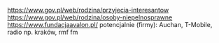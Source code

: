https://www.gov.pl/web/rodzina/przyjecia-interesantow     https://www.gov.pl/web/rodzina/osoby-niepelnosprawne
https://www.fundacjaavalon.pl/
potencjalnie (firmy): Auchan, T-Mobile, radio np. kraków, rmf fm 


